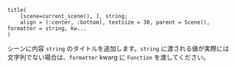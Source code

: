 ```
title(
    [scene=current_scene(), ], string;
    align = (:center, :bottom), textsize = 30, parent = Scene(), formatter = string, kw...
)
```

シーンに内容 `string` のタイトルを追加します。`string` に渡される値が実際には文字列でない場合は、`formatter` kwarg に `Function` を渡してください。
